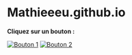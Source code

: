 # Mathieeeu.github.io

**Cliquez sur un bouton :**

[![Bouton 1](https://via.placeholder.com/100x30?text=Bouton+1)](https://example.com/bouton1)
[![Bouton 2](https://via.placeholder.com/100x30?text=Bouton+2)](https://example.com/bouton2)
